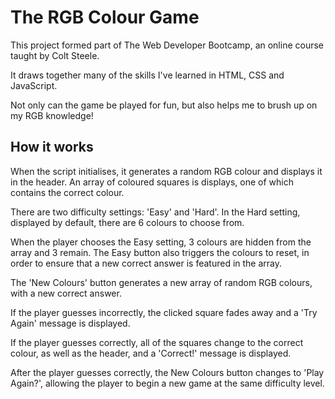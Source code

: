 # The RGB Colour Game

This project formed part of The Web Developer Bootcamp, an online course taught by Colt Steele.

It draws together many of the skills I've learned in HTML, CSS and JavaScript.

Not only can the game be played for fun, but also helps me to brush up on my RGB knowledge!

## How it works

When the script initialises, it generates a random RGB colour and displays it in the header. An array of coloured squares is displays, one of which contains the correct colour.

There are two difficulty settings: 'Easy' and 'Hard'. In the Hard setting, displayed by default, there are 6 colours to choose from. 

When the player chooses the Easy setting, 3 colours are hidden from the array and 3 remain. The Easy button also triggers the colours to reset, in order to ensure that a new correct answer is featured in the array.

The 'New Colours' button generates a new array of random RGB colours, with a new correct answer.

If the player guesses incorrectly, the clicked square fades away and a 'Try Again' message is displayed.

If the player guesses correctly, all of the squares change to the correct colour, as well as the header, and a 'Correct!' message is displayed.

After the player guesses correctly, the New Colours button changes to 'Play Again?', allowing the player to begin a new game at the same difficulty level.